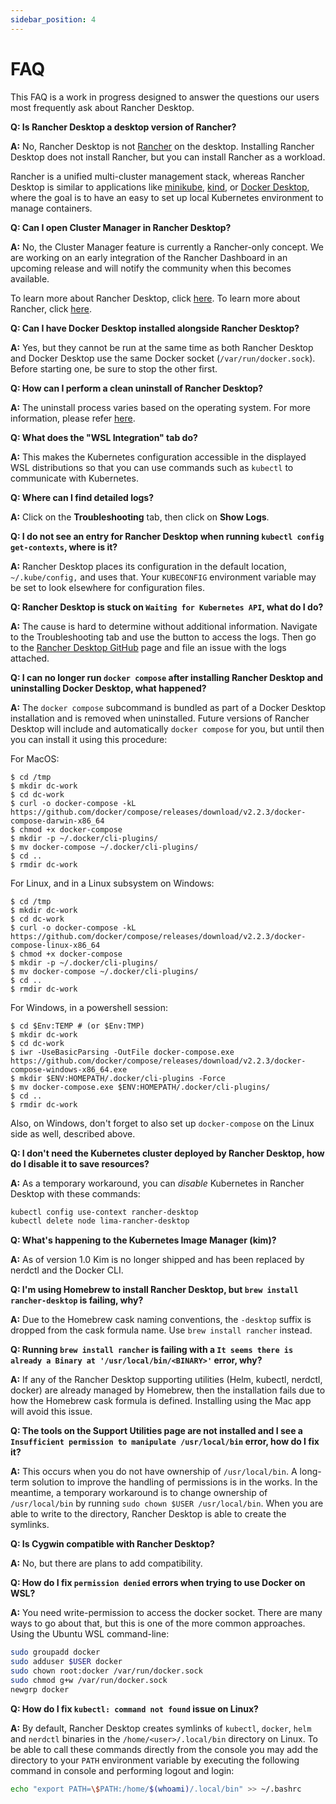 ```yaml
---
sidebar_position: 4
---
```


# FAQ

This FAQ is a work in progress designed to answer the questions our users most frequently ask about Rancher Desktop.

**Q: Is Rancher Desktop a desktop version of Rancher?**

**A:** No, Rancher Desktop is not [Rancher] on the desktop. Installing Rancher Desktop does not install Rancher, but you can install Rancher as a workload.

Rancher is a unified multi-cluster management stack, whereas Rancher Desktop is similar to applications like [minikube], [kind], or [Docker Desktop], where the goal is to have an easy to set up local Kubernetes environment to manage containers. 

**Q: Can I open Cluster Manager in Rancher Desktop?**

**A:** No, the Cluster Manager feature is currently a Rancher-only concept. We are working on an early integration of the Rancher Dashboard in an upcoming release and will notify the community when this becomes available.  

To learn more about Rancher Desktop, click [here](https://docs.rancherdesktop.io/).
To learn more about Rancher, click [here](https://rancher.com/why-rancher).

[Rancher]:
https://rancher.com/

[minikube]:
https://minikube.sigs.k8s.io/docs/

[kind]:
https://kind.sigs.k8s.io/docs/user/quick-start/

[Docker Desktop]:
https://docs.docker.com/desktop/

<!-- #1221 -->
**Q: Can I have Docker Desktop installed alongside Rancher Desktop?**

**A:** Yes, but they cannot be run at the same time as both Rancher Desktop and Docker Desktop use the same Docker socket (`/var/run/docker.sock`). Before starting one, be sure to stop the other first.

<!-- #1074
**Q: After uninstalling Rancher Desktop I noticed there are still some resources left behind. What are all the things that I need to manually remove and how?**

**A:**
-->

<!-- #640 -->
**Q: How can I perform a clean uninstall of Rancher Desktop?**

**A:** The uninstall process varies based on the operating system. For more information, please refer [here](https://docs.rancherdesktop.io/installation).

**Q: What does the "WSL Integration" tab do?**

**A:** This makes the Kubernetes configuration accessible in the displayed WSL distributions so that you can use commands such as `kubectl` to communicate with Kubernetes.

**Q: Where can I find detailed logs?**

**A:** Click on the **Troubleshooting** tab, then click on **Show Logs**.

**Q: I do not see an entry for Rancher Desktop when running `kubectl config get-contexts`, where is it?**

**A:** Rancher Desktop places its configuration in the default location, `~/.kube/config,` and uses that. Your `KUBECONFIG` environment variable may be set to look elsewhere for configuration files.

**Q: Rancher Desktop is stuck on `Waiting for Kubernetes API`, what do I do?**

**A:** The cause is hard to determine without additional information. Navigate to the Troubleshooting tab and use the button to access the logs. Then go to the [Rancher Desktop GitHub] page and file an issue with the logs attached.

[Rancher Desktop Github]:
https://github.com/rancher-sandbox/rancher-desktop/issues

<!-- RD #1262 -->
**Q: I can no longer run `docker compose` after installing Rancher Desktop and uninstalling Docker Desktop, what happened?**

**A:** The `docker compose` subcommand is bundled as part of a Docker Desktop installation and is removed when uninstalled. Future versions of Rancher Desktop will include and automatically `docker compose` for you, but until then you can install it using this procedure:

For MacOS:
```shell
$ cd /tmp
$ mkdir dc-work
$ cd dc-work
$ curl -o docker-compose -kL https://github.com/docker/compose/releases/download/v2.2.3/docker-compose-darwin-x86_64
$ chmod +x docker-compose
$ mkdir -p ~/.docker/cli-plugins/
$ mv docker-compose ~/.docker/cli-plugins/
$ cd ..
$ rmdir dc-work
```

For Linux, and in a Linux subsystem on Windows:
```shell
$ cd /tmp
$ mkdir dc-work
$ cd dc-work
$ curl -o docker-compose -kL https://github.com/docker/compose/releases/download/v2.2.3/docker-compose-linux-x86_64
$ chmod +x docker-compose
$ mkdir -p ~/.docker/cli-plugins/
$ mv docker-compose ~/.docker/cli-plugins/
$ cd ..
$ rmdir dc-work
```

For Windows, in a powershell session:
```shell
$ cd $Env:TEMP # (or $Env:TMP)
$ mkdir dc-work
$ cd dc-work
$ iwr -UseBasicParsing -OutFile docker-compose.exe https://github.com/docker/compose/releases/download/v2.2.3/docker-compose-windows-x86_64.exe 
$ mkdir $ENV:HOMEPATH/.docker/cli-plugins -Force
$ mv docker-compose.exe $ENV:HOMEPATH/.docker/cli-plugins/
$ cd ..
$ rmdir dc-work
```

Also, on Windows, don't forget to also set up `docker-compose` on the Linux side as well, described above.

<!-- #985 -->
**Q: I don't need the Kubernetes cluster deployed by Rancher Desktop, how do I disable it to save resources?**

**A:** As a temporary workaround, you can _disable_ Kubernetes in Rancher Desktop with these commands:

```bash
kubectl config use-context rancher-desktop
kubectl delete node lima-rancher-desktop
```

<!-- #726 -->
**Q: What's happening to the Kubernetes Image Manager (kim)?**

**A:** As of version 1.0 Kim is no longer shipped and has been replaced by nerdctl and the Docker CLI.

<!-- #966 -->
**Q: I'm using Homebrew to install Rancher Desktop, but `brew install rancher-desktop` is failing, why?**

**A:** Due to the Homebrew cask naming conventions, the `-desktop` suffix is dropped from the cask formula name. Use `brew install rancher` instead.

<!-- #776 -->
**Q: Running `brew install rancher` is failing with a `It seems there is already a Binary at '/usr/local/bin/<BINARY>'` error, why?**

**A:** If any of the Rancher Desktop supporting utilities (Helm, kubectl, nerdctl, docker) are already managed by Homebrew, then the installation fails due to how the Homebrew cask formula is defined. Installing using the Mac app will avoid this issue.

<!-- #1155 -->
**Q: The tools on the Support Utilities page are not installed and I see a `Insufficient permission to manipulate /usr/local/bin` error, how do I fix it?**

**A:** This occurs when you do not have ownership of `/usr/local/bin`. A long-term solution to improve the handling of permissions is in the works. In the meantime, a temporary workaround is to change ownership of `/usr/local/bin` by running `sudo chown $USER /usr/local/bin`. When you are able to write to the directory, Rancher Desktop is able to create the symlinks.

<!-- #981 -->
**Q: Is Cygwin compatible with Rancher Desktop?**

**A:** No, but there are plans to add compatibility.

<!-- #1156 -->
**Q: How do I fix `permission denied` errors when trying to use Docker on WSL?**

**A:** You need write-permission to access the docker socket. There are many ways to go about that, but this is one of the more common approaches. Using the Ubuntu WSL command-line:

```bash
sudo groupadd docker
sudo adduser $USER docker
sudo chown root:docker /var/run/docker.sock
sudo chmod g+w /var/run/docker.sock
newgrp docker
```

**Q: How do I fix `kubectl: command not found` issue on Linux?**

**A:** By default, Rancher Desktop creates symlinks of `kubectl`, `docker`, `helm` and `nerdctl` binaries in the `/home/<user>/.local/bin` directory on Linux. To be able to call these commands directly from the console you may add the directory to your `PATH` environment variable by executing the following command in console and performing logout and login:

```bash
echo "export PATH=\$PATH:/home/$(whoami)/.local/bin" >> ~/.bashrc
```
